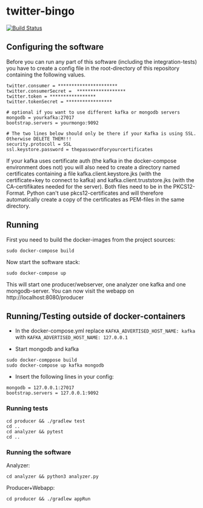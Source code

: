 # twitter-bingo

[![Build Status](https://travis-ci.com/ringvorlesung2019mgm/twitter-bingo.svg?branch=master)](https://travis-ci.com/ringvorlesung2019mgm/twitter-bingo)

## Configuring the software
Before you can run any part of this software (including the integration-tests) you have to create a config file in the root-directory of this repository containing the following values. 
```
twitter.consumer = **********************
twitter.consumerSecret =  ******************
twitter.token = *****************
twitter.tokenSecret = *****************

# optional if you want to use different kafka or mongodb servers
mongodb = yourkafka:27017
bootstrap.servers = yourmongo:9092

# The two lines below should only be there if your Kafka is using SSL. Otherwise DELETE THEM!!!
security.protocoll = SSL
ssl.keystore.password = thepasswordforyourcertificates
```

If your kafka uses certificate auth (the kafka in the docker-compose environment does not) you will also need to create a directory named certificates containing a file kafka.client.keystore.jks (with the certificate+key to connect to kafka) and kafka.client.truststore.jks (with the CA-certifikates needed for the server). Both files need to be in the PKCS12-Format. Python can't use pkcs12-certificates and will therefore automatically create a copy of the certificates as PEM-files in the same directory.

## Running
First you need to build the docker-images from the project sources:
```
sudo docker-compose build
```
Now start the software stack:
```
sudo docker-compose up
```
This will start one producer/webserver, one analyzer one kafka and one mongodb-server. You can now visit the webapp on http://localhost:8080/producer


## Running/Testing outside of docker-containers

- In the docker-compose.yml replace ```KAFKA_ADVERTISED_HOST_NAME: kafka``` with ```KAFKA_ADVERTISED_HOST_NAME: 127.0.0.1```

- Start mongodb and kafka

```
sudo docker-comppose build
sudo docker-compose up kafka mongodb
```
- Insert the following lines in your config:
```
mongodb = 127.0.0.1:27017
bootstrap.servers = 127.0.0.1:9092
```

### Running tests

```
cd producer && ./gradlew test
cd ..
cd analyzer && pytest
cd ..
```

### Running the software
Analyzer:
```
cd analyzer && python3 analyzer.py
```

Producer+Webapp:
```
cd producer && ./gradlew appRun
```